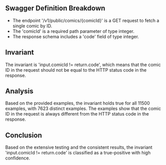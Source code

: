 ## Swagger Definition Breakdown
- The endpoint '/v1/public/comics/{comicId}' is a GET request to fetch a single comic by ID.
- The 'comicId' is a required path parameter of type integer.
- The response schema includes a 'code' field of type integer.

## Invariant
The invariant is 'input.comicId != return.code', which means that the comic ID in the request should not be equal to the HTTP status code in the response.

## Analysis
Based on the provided examples, the invariant holds true for all 11500 examples, with 7623 distinct examples. The examples show that the comic ID in the request is always different from the HTTP status code in the response.

## Conclusion
Based on the extensive testing and the consistent results, the invariant 'input.comicId != return.code' is classified as a true-positive with high confidence.
